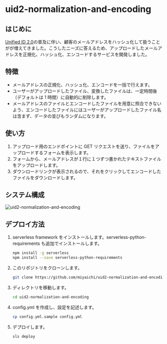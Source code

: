 # uid2-normalization-and-encoding

## はじめに

[Unified ID 2.0](https://unifiedid.com)の普及に伴い、顧客のメールアドレスをハッシュ化して扱うことがが増えてきました。こうしたニーズに答えるため、アップロードしたメールアドレスを正規化、ハッシュ化、エンコードするサービスを開発しました。

## 特徴

- メールアドレスの正規化、ハッシュ化、エンコードを一括で行えます。
- ユーザーがアップロードしたファイル、変換したファイルは、一定時間後（デフォルトは 1 時間）に自動的に削除します。
- メールアドレスのファイルとエンコードしたファイルを用意に照合できないよう、エンコードしたファイルにはユーザーがアップロードしたファイル名は含まず、データの並びもランダムになります。

## 使い方

1. アップロード用のエンドポイントに GET リクエストを送り、ファイルをアップロードするフォームを表示します。
2. フォームから、メールアドレスが１行に１つずつ書かれたテキストファイルをアップロードします。
3. ダウンロードリンクが表示されるので、それをクリックしてエンコードしたファイルをダウンロードします。

## システム構成

![uid2-normalization-and-encoding](https://github.com/miyaichi/uid2-normalization-and-encoding/assets/129797/45b781a6-c91c-4a7a-8233-76c1357fab33)

## デプロイ方法

1. serverless framework をインストールします。serverless-python-requirements も追加でインストールします。
   ```bash
   npm install -g serverless
   npm install --save serverless-python-requirements
   ```
2. このリポジトリをクローンします。
   ```bash
   git clone https://github.com/miyaichi/uid2-normalization-and-encoding.git
   ```
3. ディレクトリを移動します。
   ```bash
   cd uid2-normalization-and-encoding
   ```
4. config.yml を作成し、設定を記述します。
   ```bash
   cp config.yml.sample config.yml
   ```
5. デプロイします。
   ```bash
   sls deploy
   ```

